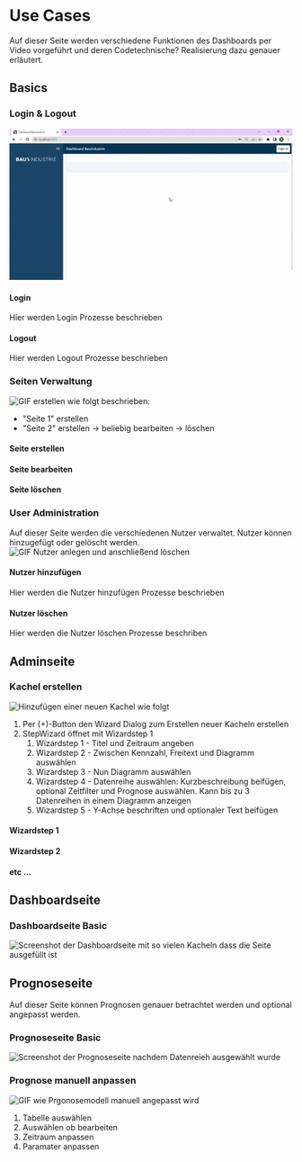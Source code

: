 # Use Cases 
Auf dieser Seite werden verschiedene Funktionen des Dashboards per Video vorgeführt und deren Codetechnische? Realisierung dazu genauer erläutert.


## Basics

### Login & Logout   
![Login Logout](https://github.com/just1130/dashboardDoc/blob/main/Data/Login_Logout.gif)

#### Login
Hier werden Login Prozesse beschrieben

#### Logout
Hier werden Logout Prozesse beschrieben

### Seiten Verwaltung
![GIF erstellen wie folgt beschrieben:]()
- "Seite 1" erstellen
- "Seite 2" erstellen ->  beliebig bearbeiten -> löschen 

#### Seite erstellen
#### Seite bearbeiten 
#### Seite löschen 

### User Administration  
Auf dieser Seite werden die verschiedenen Nutzer verwaltet. Nutzer können hinzugefügt oder gelöscht werden.
![GIF Nutzer anlegen und anschließend löschen]()

#### Nutzer hinzufügen    
Hier werden die Nutzer hinzufügen Prozesse beschrieben

#### Nutzer löschen    
Hier werden die Nutzer löschen Prozesse beschriben


## Adminseite
### Kachel erstellen  
![Hinzufügen einer neuen Kachel wie folgt]() 

1. Per (+)-Button den Wizard Dialog zum Erstellen neuer Kacheln erstellen
2. StepWizard öffnet mit Wizardstep 1
    1. Wizardstep 1 - Titel und Zeitraum angeben
    2. Wizardstep 2 - Zwischen Kennzahl, Freitext und Diagramm auswählen
    3. Wizardstep 3 - Nun Diagramm auswählen
    4. Wizardstep 4 - Datenreihe auswählen: Kurzbeschreibung beifügen, optional Zeitfilter und Prognose auswählen. Kann bis zu 3 Datenreihen in einem Diagramm anzeigen
    5. Wizardstep 5 - Y-Achse beschriften und optionaler Text beifügen

#### Wizardstep 1
#### Wizardstep 2
#### etc ...

## Dashboardseite 
### Dashboardseite Basic  
![Screenshot der Dashboardseite]() mit so vielen Kacheln dass die Seite ausgefüllt ist

## Prognoseseite
Auf dieser Seite können Prognosen genauer betrachtet werden und optional angepasst werden.

### Prognoseseite Basic
![Screenshot der Prognoseseite nachdem Datenreieh ausgewählt wurde]()

### Prognose manuell anpassen
![GIF wie Prgonosemodell manuell angepasst wird]()  
1. Tabelle auswählen
2. Auswählen ob bearbeiten
3. Zeitraum anpassen
4. Paramater anpassen










